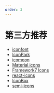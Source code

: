 ```yaml
---
order: 3
---
```


# 第三方推荐

<!-- 不管使用哪个图标库管理，都需要注意整体图标的协调。 -->

- [iconfont](https://iconfont.cn/)<!--  - _注意部分素材版权问题_ -->
- [IconPark](https://iconpark.oceanengine.com/official)<!--  - _注意 `Apache` 协议，参阅 [Apache 许可证](https://zh.wikipedia.org/wiki/Apache许可证)_ -->
- [icomoon](https://icomoon.io/)<!--  - 有付费版和免费版 -->
- [Material icons](https://mui.com/zh/components/material-icons/)
- [Framework7 Icons](https://framework7.io/icons/)
- [react-icons](https://react-icons.github.io/react-icons)
- [IconBox](https://arco.design/iconbox/libs)
- [semi-icons](https://semi.design/zh-CN/basic/icon)
